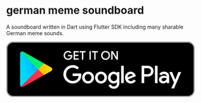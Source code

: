 # german meme soundboard

A soundboard written in Dart using Flutter SDK including many sharable German meme sounds.

<a href="https://play.google.com/store/apps/details?id=x.montanablaksoundboard"><img src="assets/images/googleplay.png" /></a>
